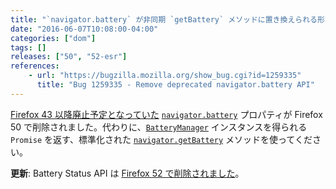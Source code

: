 ```yaml
---
title: "`navigator.battery` が非同期 `getBattery` メソッドに置き換えられる形で削除されました"
date: "2016-06-07T10:08:00-04:00"
categories: ["dom"]
tags: []
releases: ["50", "52-esr"]
references:
    - url: "https://bugzilla.mozilla.org/show_bug.cgi?id=1259335"
      title: "Bug 1259335 - Remove deprecated navigator.battery API"
---
```

[Firefox 43 以降廃止予定となっていた](https://www.fxsitecompat.dev/ja/docs/2015/navigator-battery-has-been-deprecated-in-favour-of-async-getbattery-method/) [`navigator.battery`](https://developer.mozilla.org/docs/Web/API/Navigator/battery) プロパティが Firefox 50 で削除されました。代わりに、[`BatteryManager`](https://developer.mozilla.org/docs/Web/API/BatteryManager) インスタンスを得られる `Promise` を返す、標準化された [`navigator.getBattery`](https://developer.mozilla.org/docs/Web/API/Navigator/getBattery) メソッドを使ってください。

**更新**: Battery Status API は [Firefox 52 で削除されました](https://www.fxsitecompat.dev/ja/docs/2016/battery-status-api-has-been-removed/)。

